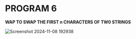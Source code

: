 # PROGRAM 6

**WAP TO SWAP THE FIRST n CHARACTERS OF TW0 STRINGS**

![Screenshot 2024-11-08 192938](https://github.com/user-attachments/assets/3c70b0b4-fc80-4f34-98e5-5577cb2e83ed)
